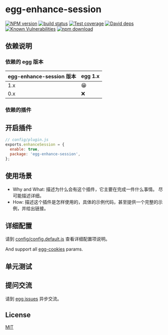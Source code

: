 # egg-enhance-session

[![NPM version][npm-image]][npm-url]
[![build status][travis-image]][travis-url]
[![Test coverage][codecov-image]][codecov-url]
[![David deps][david-image]][david-url]
[![Known Vulnerabilities][snyk-image]][snyk-url]
[![npm download][download-image]][download-url]

[npm-image]: https://img.shields.io/npm/v/egg-enhance-session.svg?style=flat-square
[npm-url]: https://npmjs.org/package/egg-enhance-session
[travis-image]: https://img.shields.io/travis/eggjs/egg-enhance-session.svg?style=flat-square
[travis-url]: https://travis-ci.org/eggjs/egg-enhance-session
[codecov-image]: https://img.shields.io/codecov/c/github/eggjs/egg-enhance-session.svg?style=flat-square
[codecov-url]: https://codecov.io/github/eggjs/egg-enhance-session?branch=master
[david-image]: https://img.shields.io/david/eggjs/egg-enhance-session.svg?style=flat-square
[david-url]: https://david-dm.org/eggjs/egg-enhance-session
[snyk-image]: https://snyk.io/test/npm/egg-enhance-session/badge.svg?style=flat-square
[snyk-url]: https://snyk.io/test/npm/egg-enhance-session
[download-image]: https://img.shields.io/npm/dm/egg-enhance-session.svg?style=flat-square
[download-url]: https://npmjs.org/package/egg-enhance-session

<!--
Description here.
-->

## 依赖说明

### 依赖的 egg 版本

egg-enhance-session 版本 | egg 1.x
--- | ---
1.x | 😁
0.x | ❌

### 依赖的插件
<!--

如果有依赖其它插件，请在这里特别说明。如

- security
- multipart

-->

## 开启插件

```js
// config/plugin.js
exports.enhanceSession = {
  enable: true,
  package: 'egg-enhance-session',
};
```

## 使用场景

- Why and What: 描述为什么会有这个插件，它主要在完成一件什么事情。
尽可能描述详细。
- How: 描述这个插件是怎样使用的，具体的示例代码，甚至提供一个完整的示例，并给出链接。

## 详细配置

请到 [config/config.default.js](config/config.default.js) 查看详细配置项说明。

And support all [egg-cookies](https://github.com/eggjs/egg-cookies/blob/master/README.zh-CN.md) params.

## 单元测试

<!-- 描述如何在单元测试中使用此插件，例如 schedule 如何触发。无则省略。-->

## 提问交流

请到 [egg issues](https://github.com/eggjs/egg/issues) 异步交流。

## License

[MIT](LICENSE)
